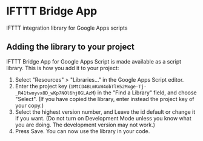 # IFTTT Bridge App
IFTTT integration library for Google Apps scripts

Adding the library to your project
----------------------------------
IFTTT Bridge App for Google Apps Script is made available as a script
library. This is how you add it to your project:

1. Select "Resources" > "Libraries..." in the Google Apps Script
editor.
2. Enter the project key (`1MtCD4BLmKxW4obTlH52Mxge-Tj-_R41twoyvx8D_wKp7NOl6hj0GLAzM`) in the
"Find a Library" field, and choose "Select". (If you have copied the
library, enter instead the project key of your copy.)
3. Select the highest version number, and Leave the id default or change it if you want. (Do not turn on Development Mode unless you know what you
are doing. The development version may not work.)
4. Press Save. You can now use the library in your code.
